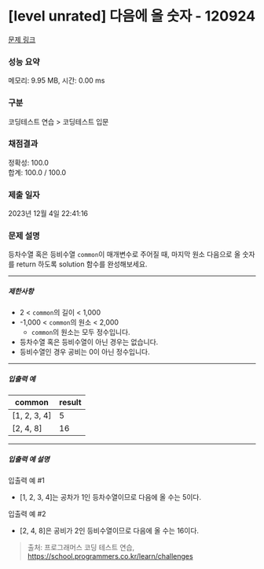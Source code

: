 # [level unrated] 다음에 올 숫자 - 120924 

[문제 링크](https://school.programmers.co.kr/learn/courses/30/lessons/120924) 

### 성능 요약

메모리: 9.95 MB, 시간: 0.00 ms

### 구분

코딩테스트 연습 > 코딩테스트 입문

### 채점결과

정확성: 100.0<br/>합계: 100.0 / 100.0

### 제출 일자

2023년 12월 4일 22:41:16

### 문제 설명

<p>등차수열 혹은 등비수열 <code>common</code>이 매개변수로 주어질 때, 마지막 원소 다음으로 올 숫자를 return 하도록 solution 함수를 완성해보세요.</p>

<hr>

<h5>제한사항</h5>

<ul>
<li>2 &lt; <code>common</code>의 길이 &lt; 1,000</li>
<li>-1,000 &lt; <code>common</code>의 원소 &lt; 2,000

<ul>
<li><code>common</code>의 원소는 모두 정수입니다.</li>
</ul></li>
<li>등차수열 혹은 등비수열이 아닌 경우는 없습니다.</li>
<li>등비수열인 경우 공비는 0이 아닌 정수입니다.</li>
</ul>

<hr>

<h5>입출력 예</h5>
<table class="table">
        <thead><tr>
<th>common</th>
<th>result</th>
</tr>
</thead>
        <tbody><tr>
<td>[1, 2, 3, 4]</td>
<td>5</td>
</tr>
<tr>
<td>[2, 4, 8]</td>
<td>16</td>
</tr>
</tbody>
      </table>
<hr>

<h5>입출력 예 설명</h5>

<p>입출력 예 #1</p>

<ul>
<li>[1, 2, 3, 4]는 공차가 1인 등차수열이므로 다음에 올 수는 5이다.</li>
</ul>

<p>입출력 예 #2</p>

<ul>
<li>[2, 4, 8]은 공비가 2인 등비수열이므로 다음에 올 수는 16이다.</li>
</ul>


> 출처: 프로그래머스 코딩 테스트 연습, https://school.programmers.co.kr/learn/challenges